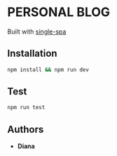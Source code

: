 # PERSONAL BLOG

Built with [single-spa](https://single-spa.js.org/docs/ecosystem-react)

## Installation

```bash
npm install && npm run dev
```
## Test
```bash
npm run test
```


## Authors

-   **Diana**

